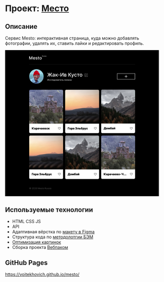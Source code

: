 # Проект: [Место](https://voitekhovich.github.io/mesto/)

## Описание

Сервис Mesto: интерактивная страница, куда можно добавлять фотографии, удалять их, ставить лайки и редактировать профиль.

![Проект: Место](./src/images/preview.jpg)

## Используемые технологии

* HTML CSS JS
* API
* Адаптивная вёрстка по [макету в Figma](https://www.figma.com/file/2cn9N9jSkmxD84oJik7xL7/JavaScript.-Sprint-4?node-id=0%3A1)
* Структура кода по [методолотгии БЭМ](https://ru.bem.info/methodology/)
* [Оптимизация картинок](https://tinypng.com/)
* Сборка проекта [Вебпаком](https://webpack.js.org/)

## GitHub Pages
https://voitekhovich.github.io/mesto/

